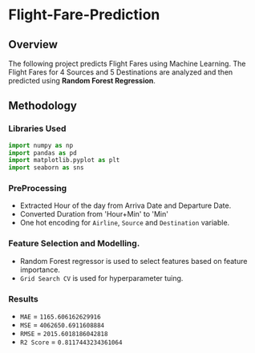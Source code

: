 # Flight-Fare-Prediction
## Overview
The following project predicts Flight Fares using Machine Learning. The Flight Fares for 4 Sources and 5 Destinations are analyzed and then predicted using **Random Forest Regression**.

## Methodology
### Libraries Used
```python
import numpy as np
import pandas as pd
import matplotlib.pyplot as plt
import seaborn as sns

```

### PreProcessing
* Extracted Hour of the day from Arriva Date and Departure Date.
* Converted Duration from 'Hour+Min' to 'Min'
* One hot encoding for `Airline`, `Source` and `Destination` variable.

### Feature Selection and Modelling.
* Random Forest regressor is used to select features based on feature importance.
* `Grid Search CV` is used for hyperparameter tuing.

### Results
* `MAE` = `1165.606162629916`
* `MSE` = `4062650.6911608884`
* `RMSE` = `2015.6018186042818`
* `R2 Score` = `0.8117443234361064`

